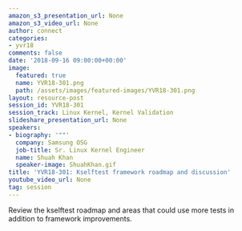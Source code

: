 ```yaml
---
amazon_s3_presentation_url: None
amazon_s3_video_url: None
author: connect
categories:
- yvr18
comments: false
date: '2018-09-16 09:00:00+00:00'
image:
  featured: true
  name: YVR18-301.png
  path: /assets/images/featured-images/YVR18-301.png
layout: resource-post
session_id: YVR18-301
session_track: Linux Kernel, Kernel Validation
slideshare_presentation_url: None
speakers:
- biography: '""'
  company: Samsung OSG
  job-title: Sr. Linux Kernel Engineer
  name: Shuah Khan
  speaker-image: ShuahKhan.gif
title: 'YVR18-301: Kselftest framework roadmap and discussion'
youtube_video_url: None
tag: session
---
```


Review the kselftest roadmap and areas that could use more tests in addition to framework improvements.